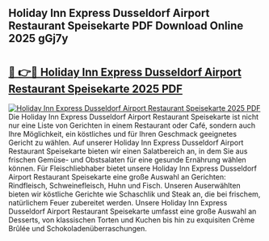 ## Holiday Inn Express Dusseldorf Airport Restaurant Speisekarte PDF Download Online 2025 gGj7y

# <h2><a href="http://gc662mf.nevu.top/?p=Holiday+Inn+Express+Dusseldorf+Airport+Restaurant+Speisekarte">🔗 👉🔴 Holiday Inn Express Dusseldorf Airport Restaurant Speisekarte 2025 PDF</a></h2>

[![Holiday Inn Express Dusseldorf Airport Restaurant Speisekarte 2025 PDF](https://i.imgur.com/dBaPXMq.png)](http://gc662mf.nevu.top/?p=Holiday+Inn+Express+Dusseldorf+Airport+Restaurant+Speisekarte)
Die Holiday Inn Express Dusseldorf Airport Restaurant Speisekarte ist nicht nur eine Liste von Gerichten in einem Restaurant oder Café, sondern auch Ihre Möglichkeit, ein köstliches und für Ihren Geschmack geeignetes Gericht zu wählen. Auf unserer Holiday Inn Express Dusseldorf Airport Restaurant Speisekarte bieten wir einen Salatbereich an, in dem Sie aus frischen Gemüse- und Obstsalaten für eine gesunde Ernährung wählen können. Für Fleischliebhaber bietet unsere Holiday Inn Express Dusseldorf Airport Restaurant Speisekarte eine große Auswahl an Gerichten: Rindfleisch, Schweinefleisch, Huhn und Fisch. Unseren Auserwählten bieten wir köstliche Gerichte wie Schaschlik und Steak an, die bei frischem, natürlichem Feuer zubereitet werden. Unsere Holiday Inn Express Dusseldorf Airport Restaurant Speisekarte umfasst eine große Auswahl an Desserts, von klassischen Torten und Kuchen bis hin zu exquisiten Crème Brûlée und Schokoladenüberraschungen.
